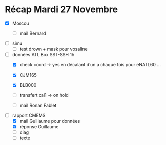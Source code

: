 # Récap Mardi 27 Novembre

- [x] Moscou
	- [ ] mail Bernard


- [ ] simu
	- [ ] test drown + mask pour vosaline 

- [ ] données ATL Box SST-SSH 1h
	- [x] check coord -> yes en décalant d’un a  chaque fois pour eNATL60 …
	- [x] CJM165
	- [x] BLB000
	- [ ] transfert cal1 -> on hold
	- [ ] mail Ronan Fablet


- [ ] rapport CMEMS
	- [x] mail Guillaume pour données
	- [x] réponse Guillaume
	- [ ] diag
	- [ ] texte